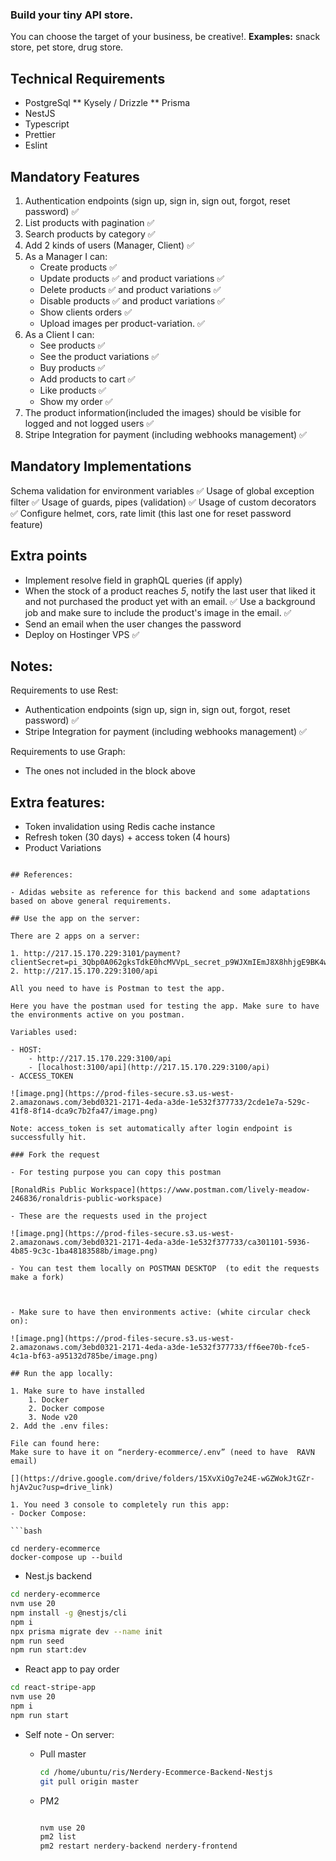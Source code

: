 ### Build your tiny API store.
You can choose the target of your business, be creative!.
**Examples:** snack store, pet store, drug store.

## Technical Requirements
* PostgreSql
	** Kysely / Drizzle
	** Prisma
* NestJS
* Typescript
* Prettier
* Eslint

## Mandatory Features
1. Authentication endpoints (sign up, sign in, sign out, forgot, reset password) ✅
2. List products with pagination ✅
3. Search products by category ✅
4. Add 2 kinds of users (Manager, Client) ✅
5. As a Manager I can: 
    * Create products ✅
    * Update products ✅ and product variations ✅
    * Delete products ✅ and product variations ✅
    * Disable products ✅ and product variations ✅
    * Show clients orders ✅
    * Upload images per product-variation. ✅
6. As a Client I can:
    * See products ✅
    * See the product variations ✅
    * Buy products ✅
    * Add products to cart ✅
    * Like products ✅
    * Show my order ✅
7. The product information(included the images) should be visible for logged and not logged users ✅
8. Stripe Integration for payment (including webhooks management) ✅

## Mandatory Implementations
Schema validation for environment variables ✅
Usage of global exception filter ✅
Usage of guards, pipes (validation) ✅
Usage of custom decorators ✅
Configure helmet, cors, rate limit (this last one for reset password feature)

## Extra points
* Implement resolve field in graphQL queries (if apply)
* When the stock of a product reaches *5*, notify the last user that liked it and not purchased the product yet with an email. ✅
  Use a background job and make sure to include the product's image in the email. ✅
* Send an email when the user changes the password 
* Deploy on Hostinger VPS ✅

## Notes: 

Requirements to use Rest: 
* Authentication endpoints (sign up, sign in, sign out, forgot, reset password) ✅
* Stripe Integration for payment (including webhooks management) ✅

Requirements to use Graph: 
* The ones not included in the block above

## Extra features:
* Token invalidation using Redis cache instance
* Refresh token (30 days) + access token (4 hours)
* Product Variations
```

## References:

- Adidas website as reference for this backend and some adaptations based on above general requirements.

## Use the app on the server:

There are 2 apps on a server:

1. http://217.15.170.229:3101/payment?clientSecret=pi_3Qbp0A062gksTdkE0hcMVVpL_secret_p9WJXmIEmJ8X8hhjgE9BK4wGl
2. http://217.15.170.229:3100/api

All you need to have is Postman to test the app.

Here you have the postman used for testing the app. Make sure to have the environments active on you postman.

Variables used: 

- HOST:
    - http://217.15.170.229:3100/api
    - [localhost:3100/api](http://217.15.170.229:3100/api)
- ACCESS_TOKEN

![image.png](https://prod-files-secure.s3.us-west-2.amazonaws.com/3ebd0321-2171-4eda-a3de-1e532f377733/2cde1e7a-529c-41f8-8f14-dca9c7b2fa47/image.png)

Note: access_token is set automatically after login endpoint is successfully hit.

### Fork the request

- For testing purpose you can copy this postman

[RonaldRis Public Workspace](https://www.postman.com/lively-meadow-246836/ronaldris-public-workspace)

- These are the requests used in the project

![image.png](https://prod-files-secure.s3.us-west-2.amazonaws.com/3ebd0321-2171-4eda-a3de-1e532f377733/ca301101-5936-4b85-9c3c-1ba48183588b/image.png)

- You can test them locally on POSTMAN DESKTOP  (to edit the requests make a fork)

 

- Make sure to have then environments active: (white circular check on):

![image.png](https://prod-files-secure.s3.us-west-2.amazonaws.com/3ebd0321-2171-4eda-a3de-1e532f377733/ff6ee70b-fce5-4c1a-bf63-a95132d785be/image.png)

## Run the app locally:

1. Make sure to have installed
    1. Docker 
    2. Docker compose
    3. Node v20
2. Add the .env files:

File can found here: 
Make sure to have it on “nerdery-ecommerce/.env” (need to have  RAVN email)

[](https://drive.google.com/drive/folders/15XvXiOg7e24E-wGZWokJtGZr-hjAv2uc?usp=drive_link)

1. You need 3 console to completely run this app:
- Docker Compose:

```bash

cd nerdery-ecommerce
docker-compose up --build

```

- Nest.js backend

```bash
cd nerdery-ecommerce
nvm use 20
npm install -g @nestjs/cli
npm i
npx prisma migrate dev --name init
npm run seed
npm run start:dev
```

- React app to pay order

```bash
cd react-stripe-app
nvm use 20
npm i
npm run start
```

- Self note - On server:
    - Pull master
        
        ```bash
        cd /home/ubuntu/ris/Nerdery-Ecommerce-Backend-Nestjs
        git pull origin master
        ```
        
    - PM2
        
        ```bash
        
        nvm use 20
        pm2 list
        pm2 restart nerdery-backend nerdery-frontend
        
        ```
